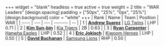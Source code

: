 +++
widget = "blank"
headless = true
active = true
weight = 2
title = "WAR Leaders"
[design.spacing]
padding = ["50px", "25%", "0px", "25%"]
[design.background]
color = "white"
+++
| Rank | Name | Team | Position | WAR |
| :---: | --- | --- | ------- | -- |
| 1 | [**Andrew Suarez**](/players/15013) | [LG Twins](/teams/LGTwins) | LHP | 0.71 |
| 2 | [**Kim Sun-bin**](/players/1881) | [Kia Tigers](/teams/KiaTigers) | 2B | 0.63 |
| 3 | [**Ryan Carpenter**](/players/14936) | [Hanwha Eagles](/teams/HanwhaEagles) | LHP | 0.52 |
| 4 | [**Eric Jokisch**](/players/12885) | [Kiwoom Heroes](/teams/KiwoomHeroes) | LHP | 0.50 |
| 5 | [**David Buchanan**](/players/13683) | [Samsung Lions](/teams/SamsungLions) | RHP | 0.50 |
